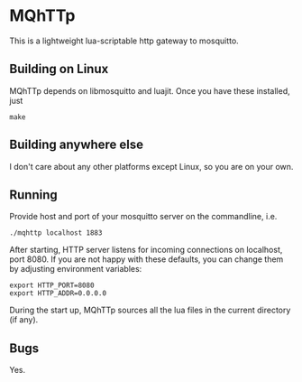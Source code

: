# MQhTTp

This is a lightweight lua-scriptable http gateway to mosquitto.

## Building on Linux

MQhTTp depends on libmosquitto and luajit. Once you have these installed, just
```
make
```

## Building anywhere else

I don't care about any other platforms except Linux, so you are on your own.

## Running

Provide host and port of your mosquitto server on the commandline, i.e.
```
./mqhttp localhost 1883
```

After starting, HTTP server listens for incoming connections on localhost, port 8080.
If you are not happy with these defaults, you can change them by adjusting environment variables:
```
export HTTP_PORT=8080
export HTTP_ADDR=0.0.0.0
```

During the start up, MQhTTp sources all the lua files in the current directory (if any).

## Bugs

Yes.
